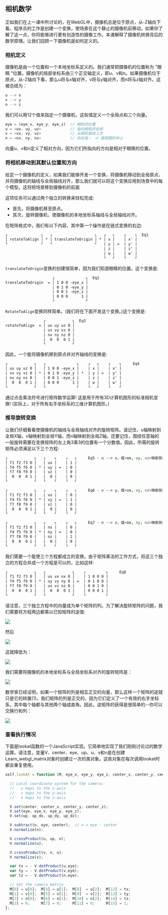 ## 相机数学

正如我们在上一课中所讨论的，在WebGL中，摄像机总是位于原点，从-Z轴向下看。程序员的工作是创建一个变换，使场景在这个静止的摄像机前移动。如果你了解了这一点，你将能够进行更有创造性的摄像工作。本课解释了摄像机转换背后的数学原理。让我们回顾一下摄像机是如何定义的。

### 相机定义

摄像机是由一个位置和一个本地坐标系定义的。我们通常把摄像机的位置称为 "眼睛 "位置。摄像机的局部坐标系由三个正交轴定义，即u、v和n。如果摄像机位于原点，从-Z轴向下看，那么u将与x轴对齐，v将与y轴对齐，而n将与z轴对齐。这被总结为：
```js
u --> x
v --> y
n --> z
```

我们可以用12个值来指定一个摄像机，这些值定义一个全局点和三个向量。

```js
eye = (eye_x, eye_y, eye_z)  // 相机的位置
u = <ux, uy, uz>             // 指向相机的右侧
v = <vx, vy, vz>             // 从相机指向上方
n = <nx, ny, nz>             // 向后指； -n 是视图的中心
```

向量u、v和n定义了相对方向，因为它们所指向的方向是相对于眼睛的位置。

### 将相机移动到其默认位置和方向

给定一个摄像机的定义，如果我们能够开发一个变换，将摄像机移动到全局原点，并将摄像机的轴线与全局轴线对齐，那么我们就可以将这个变换应用到场景中的每个模型。这将把场景移到摄像机的前面

这项任务可以通过两个独立的转换来轻松完成:

- 首先，将摄像机移至原点。
- 其次，旋转摄像机，使摄像机的本地坐标系轴线与全局轴线对齐。

在矩阵格式中，我们有以下内容，其中第一个操作是在链式变换的右边:

```html
┌               ┐   ┌                   ┐   ┌   ┐    ┌    ┐  Eq1
│ rotateToAlign │ * | translateToOrigin | * | x |    | x' |
└               ┘   └                   ┘   | y | =  | y' |
                                            | z |    | z' |
                                            | w |    | w' |
                                            └   ┘    └    ┘
```

`translateToOrigin`变换的创建很简单，因为我们知道眼睛的位置。这个变换是:

```html
                     ┌              ┐  Eq2
translateToOrigin  = │ 1 0 0 -eye_x │
                     | 0 1 0 -eye_y |
                     | 0 0 1 -eye_z |
                     | 0 0 0      1 |
                     └              ┘ 
```

`RotateToAlign`变换同样简单。(我们将在下面开发这个变换。)这个变换是:
```html
                 ┌            ┐  Eq3
rotateToAlign  = │ ux uy uz 0 │
                 | vx vy vz 0 |
                 | nx ny nz 0 |
                 |  0  0  0 1 |
                 └            ┘ 
```

因此，一个能将摄像机移到原点并对齐轴线的变换是:
```html
┌            ┐   ┌              ┐    ┌   ┐    ┌    ┐     Eq4
│ ux uy uz 0 │   │ 1 0 0 -eye_x │    | x |    | x' |
| vx vy vz 0 | * | 0 1 0 -eye_y | *  | y | =  | y' |
| nx ny nz 0 |   | 0 0 1 -eye_z |    | z |    | z' |
|  0  0  0 1 |   | 0 0 0      1 |    | w |    | w' |
└            ┘   └              ┘    └   ┘    └    ┘
```

通过点击乘法符号进行矩阵数学运算! 这是用于所有3D计算机图形的标准相机变换! (实际上，对于所有右手坐标系的三维计算机图形。)

### 推导旋转变换

让我们仔细看看使摄像机的轴线与全局轴线对齐的旋转矩阵。请记住，u轴映射到全局X轴，v轴映射到全局Y轴，而n轴映射到全局Z轴。还要记住，围绕任意轴的一般旋转需要在变换矩阵的左上角3乘3的位置有一个分数值。因此，所需的旋转矩阵必须满足以下三个方程:

```html
┌            ┐   ┌    ┐    ┌   ┐     Eq5 - u --> x，或<ux, uy, uz>映射到<1, 0, 0>。
│ f1 f2 f3 0 │   | ux |    | 1 |
| f4 f5 f6 0 | * | uy | =  | 0 |
| f7 f8 f9 0 |   | uz |    | 0 |
|  0  0  0 1 |   |  0 |    | 0 |
└            ┘   └    ┘    └   ┘
```

```html
┌            ┐   ┌    ┐    ┌   ┐     Eq6 - v --> y，或<vx, vy, vz>映射到<0, 1, 0>。
│ f1 f2 f3 0 │   | vx |    | 0 |
| f4 f5 f6 0 | * | vy | =  | 1 |
| f7 f8 f9 0 |   | vz |    | 0 |
|  0  0  0 1 |   |  0 |    | 0 |
└            ┘   └    ┘    └   ┘
```

```html
┌            ┐   ┌    ┐    ┌   ┐     Eq7 - n --> z，或<nx, ny, nz>映射到<0, 0, 1>。
│ f1 f2 f3 0 │   | nx |    | 0 |
| f4 f5 f6 0 | * | ny | =  | 0 |
| f7 f8 f9 0 |   | nz |    | 1 |
|  0  0  0 1 |   |  0 |    | 0 |
└            ┘   └    ┘    └   ┘
```

我们需要一个能使三个方程都成立的变换。由于矩阵乘法的工作方式，将这三个独立的方程合并成一个方程是可以的，比如这样:

```html
┌            ┐   ┌            ┐    ┌         ┐     Eq8
│ f1 f2 f3 0 │   │ ux vx nx 0 │    | 1 0 0 0 |
| f4 f5 f6 0 | * | uy vy ny 0 | =  | 0 1 0 0 |
| f7 f8 f9 0 |   | uz vz nz 0 |    | 0 0 1 0 |
|  0  0  0 1 |   |  0  0  0 1 |    | 0 0 0 1 |
└            ┘   └            ┘    └         ┘
```

请注意，三个独立方程中的向量成为单个矩阵的列。为了解决旋转矩阵的问题，我们需要将方程两边都乘以已知矩阵的逆值:

![](/7/eq9.png)

然后

![](/7/eq10.png)

这就降低为：

![](/7/eq11.png)

我们需要将摄像机的本地坐标系与全局坐标系对齐的旋转矩阵是：

![](/7/eq12.png)

数学家已经证明，如果一个矩阵的列是相互正交的向量，那么这样一个矩阵的逆就只是它的转置(1)。我们矩阵的列是正交的，因为它们定义了一个有效的右手坐标系，其中每个轴都与其他两个轴成直角。因此，逆矩阵的获得是很简单的--你可以交换行和列：

![](/7/eq13.png)


### 查看执行情况

下面是lookat函数的一个JavaScript实现。它简单地实现了我们刚刚讨论过的数学运算。请注意，变量V、center、eye、up、u、v和n是在创建Learn_webgl_matrix对象时创建过一次的类对象。这些对象在每次调用lookat时都会重复使用。
```js
self.lookAt = function (M, eye_x, eye_y, eye_z, center_x, center_y, center_z, up_dx, up_dy, up_dz) {

  // Local coordinate system for the camera:
  //   u maps to the x-axis
  //   v maps to the y-axis
  //   n maps to the z-axis

  V.set(center, center_x, center_y, center_z);
  V.set(eye, eye_x, eye_y, eye_z);
  V.set(up, up_dx, up_dy, up_dz);

  V.subtract(n, eye, center);  // n = eye - center
  V.normalize(n);

  V.crossProduct(u, up, n);
  V.normalize(u);

  V.crossProduct(v, n, u);
  V.normalize(v);

  var tx = - V.dotProduct(u,eye);
  var ty = - V.dotProduct(v,eye);
  var tz = - V.dotProduct(n,eye);

  // Set the camera matrix
  M[0] = u[0];  M[4] = u[1];  M[8]  = u[2];  M[12] = tx;
  M[1] = v[0];  M[5] = v[1];  M[9]  = v[2];  M[13] = ty;
  M[2] = n[0];  M[6] = n[1];  M[10] = n[2];  M[14] = tz;
  M[3] = 0;     M[7] = 0;     M[11] = 0;     M[15] = 1;
};
```